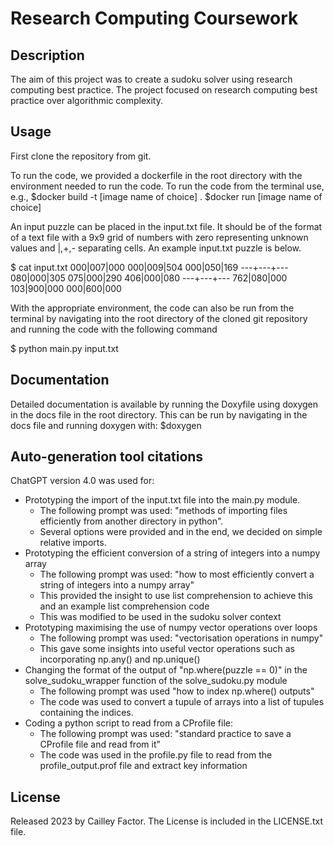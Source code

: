 # Research Computing Coursework
## Description
The aim of this project was to create a sudoku solver using research computing best practice.
The project focused on research computing best practice over algorithmic complexity.

## Usage
First clone the repository from git.

To run the code, we provided a dockerfile in the root directory with the environment needed to run the code.
To run the code from the terminal use, e.g.,
$docker build -t [image name of choice] .
$docker run [image name of choice]

An input puzzle can be placed in the input.txt file. It should be of the format of a text file with a 9x9 grid of
numbers with zero representing unknown values and |,+,- separating cells.
An example input.txt puzzle is below.

$ cat input.txt
000|007|000
000|009|504
000|050|169
---+---+---
080|000|305
075|000|290
406|000|080
---+---+---
762|080|000
103|900|000
000|600|000

With the appropriate environment, the code can also be run from the terminal
by navigating into the root directory of the cloned git repository and running the code with the following command

$ python main.py input.txt

## Documentation
Detailed documentation is available by running the Doxyfile using doxygen in the docs file in the root directory.
This can be run by navigating in the docs file and running doxygen with:
$doxygen

## Auto-generation tool citations
ChatGPT version 4.0 was used for:
- Prototyping the import of the input.txt file into the main.py module.
  - The following prompt was used: "methods of importing files efficiently from another directory in python".
  - Several options were provided and in the end, we decided on simple relative imports.
- Prototyping the efficient conversion of a string of integers into a numpy array
  - The following prompt was used: "how to most efficiently convert a string of integers into a numpy array"
  - This provided the insight to use list comprehension to achieve this and an example list comprehension code
  - This was modified to be used in the sudoku solver context
- Prototyping maximising the use of numpy vector operations over loops
  - The following prompt was used: "vectorisation operations in numpy"
  - This gave some insights into useful vector operations such as incorporating np.any() and np.unique()
- Changing the format of the output of "np.where(puzzle == 0)" in the solve_sudoku_wrapper function of the solve_sudoku.py module
  - The following prompt was used "how to index np.where() outputs"
  - The code was used to convert a tupule of arrays into a list of tupules containing the indices.
- Coding a python script to read from a CProfile file:
  - The following prompt was used: "standard practice to save a CProfile file and read from it"
  - The code was used in the profile.py file to read from the profile_output.prof file and extract key information

## License
Released 2023 by Cailley Factor.
The License is included in the LICENSE.txt file.
